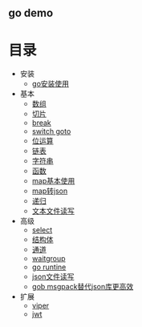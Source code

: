 ## go demo

# 目录
- 安装
    - [go安装使用](doc/7.1.md)
- 基本
    - [数组](base/array.go)
    - [切片](base/slice.go)
    - [break](base/break.go)
    - [switch goto](base/switch_goto.go)
    - [位运算](base/bit.go)
    - [链表](base/list.go)
    - [字符串](base/str.go)
    - [函数](base/func.go)
    - [map基本使用](base/map.go)
    - [map转json](base/map_to_json.go)
    - [递归](base/recursion.go)
    - [文本文件读写](base/txt_file.go)
- 高级
    - [select](base/select.go)
    - [结构体](base/struct.go)
    - [通道](base/chan.go)
    - [waitgroup](base/wg.go)
    - [go runtine](base/runtine.go)
    - [json文件读写](base/json.go)
    - [gob msgpack替代json库更高效](base/msgpack.go)
- 扩展
    - [viper](viper/c2.go)
    - [jwt](gin_demo/gin_jwt.go)

